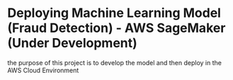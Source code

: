 # Deploying Machine Learning Model (Fraud Detection) - AWS SageMaker (Under Development)

the purpose of this project is to develop the model and then deploy in the AWS Cloud Environment
